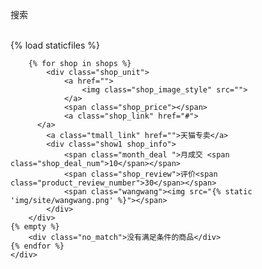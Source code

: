 搜索
 
​              
     {% load  staticfiles %}
        <div class="search_shop clear">
    
        {% for shop in shops %}
            <div class="shop_unit">
                <a href="">
                    <img class="shop_image_style" src="">
                </a>
                <span class="shop_price"></span>
                <a class="shop_link" href="#">
          </a>
            <a class="tmall_link" href="">天猫专卖</a>
            <div class="show1 shop_info">
                <span class="month_deal ">月成交 <span class="shop_deal_num">10</span></span>
                <span class="shop_review">评价<span class="product_review_number">30</span></span>
                <span class="wangwang"><img src="{% static 'img/site/wangwang.png' %}"></span>
            </div>
        </div>
    {% empty %}
        <div class="no_match">没有满足条件的商品</div>
    {% endfor %}
    </div>

